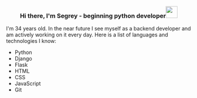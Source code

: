<h3 align="center">Hi there, I'm Segrey - beginning python developer<img src="https://github.com/blackcater/blackcater/raw/main/images/Hi.gif" height="32"></h3>


<p>I'm 34 years old. In the near future I see myself as a backend developer and am actively working on it every day.
Here is a list of languages and technologies I know:</p>
<ul>
    <li>Python</li>
    <li>Django</li>
    <li>Flask</li>
    <li>HTML</li>
    <li>CSS</li>
    <li>JavaScript</li>
    <li>Git</li>
</ul>
<!--
**bostanSergei/bostanSergei** is a ✨ _special_ ✨ repository because its `README.md` (this file) appears on your GitHub profile.

Here are some ideas to get you started:

- 🔭 I’m currently working on ...
- 🌱 I’m currently learning ...
- 👯 I’m looking to collaborate on ...
- 🤔 I’m looking for help with ...
- 💬 Ask me about ...
- 📫 How to reach me: ...
- 😄 Pronouns: ...
- ⚡ Fun fact: ...
-->

